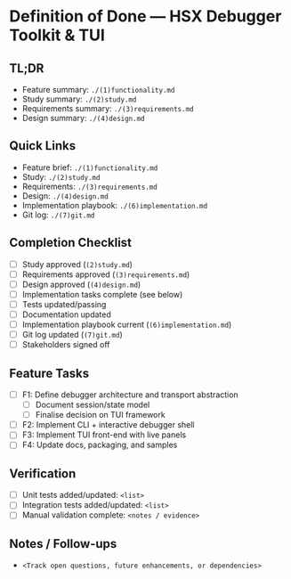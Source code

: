 # Definition of Done — HSX Debugger Toolkit & TUI

## TL;DR
- Feature summary: `./(1)functionality.md`
- Study summary: `./(2)study.md`
- Requirements summary: `./(3)requirements.md`
- Design summary: `./(4)design.md`

## Quick Links
- Feature brief: `./(1)functionality.md`
- Study: `./(2)study.md`
- Requirements: `./(3)requirements.md`
- Design: `./(4)design.md`
- Implementation playbook: `./(6)implementation.md`
- Git log: `./(7)git.md`

## Completion Checklist
- [ ] Study approved (`(2)study.md`)
- [ ] Requirements approved (`(3)requirements.md`)
- [ ] Design approved (`(4)design.md`)
- [ ] Implementation tasks complete (see below)
- [ ] Tests updated/passing
- [ ] Documentation updated
- [ ] Implementation playbook current (`(6)implementation.md`)
- [ ] Git log updated (`(7)git.md`)
- [ ] Stakeholders signed off

## Feature Tasks
- [ ] F1: Define debugger architecture and transport abstraction
  - [ ] Document session/state model
  - [ ] Finalise decision on TUI framework
- [ ] F2: Implement CLI + interactive debugger shell
- [ ] F3: Implement TUI front-end with live panels
- [ ] F4: Update docs, packaging, and samples

## Verification
- [ ] Unit tests added/updated: `<list>`
- [ ] Integration tests added/updated: `<list>`
- [ ] Manual validation complete: `<notes / evidence>`

## Notes / Follow-ups
- `<Track open questions, future enhancements, or dependencies>`
